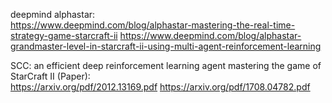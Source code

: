 deepmind alphastar: <br>
https://www.deepmind.com/blog/alphastar-mastering-the-real-time-strategy-game-starcraft-ii
https://www.deepmind.com/blog/alphastar-grandmaster-level-in-starcraft-ii-using-multi-agent-reinforcement-learning

SCC: an efficient deep reinforcement learning agent mastering the game of StarCraft II (Paper): <br>
https://arxiv.org/pdf/2012.13169.pdf
https://arxiv.org/pdf/1708.04782.pdf


